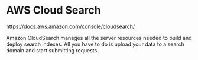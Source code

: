 # AWS Cloud Search #

https://docs.aws.amazon.com/console/cloudsearch/

Amazon CloudSearch manages all the server resources needed to build and deploy search indexes. All you have to do is upload your data to a search domain and start submitting requests.

